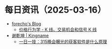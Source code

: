 ﻿# 每日资讯（2025-03-16）

- [forecho's Blog](https://blog.forecho.com/atom.xml)
  - [价格行为学 - K 线、交易机会和信号 K 线](https://blog.forecho.com/price-actions-candles-setups-and-signal-bars.html)
- [谢乾坤 | Kingname](http://www.kingname.info/atom.xml)
  - [一日一技：315晚会曝光的获客软件是什么原理](https://www.kingname.info/2025/03/15/315/)

